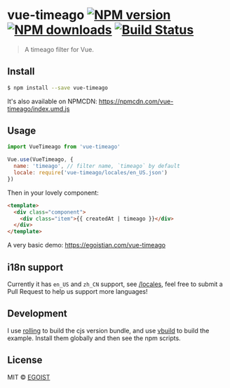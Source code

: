 # vue-timeago [![NPM version](https://img.shields.io/npm/v/vue-timeago.svg)](https://npmjs.com/package/vue-timeago) [![NPM downloads](https://img.shields.io/npm/dm/vue-timeago.svg)](https://npmjs.com/package/vue-timeago) [![Build Status](https://img.shields.io/circleci/project/egoist/vue-timeago/master.svg)](https://circleci.com/gh/egoist/vue-timeago)

> A timeago filter for Vue.

## Install

```bash
$ npm install --save vue-timeago
```

It's also available on NPMCDN: https://npmcdn.com/vue-timeago/index.umd.js

## Usage

```js
import VueTimeago from 'vue-timeago'

Vue.use(VueTimeago, {
  name: 'timeago', // filter name, `timeago` by default
  locale: require('vue-timeago/locales/en_US.json')
})
```

Then in your lovely component:

```html
<template>
  <div class="component">
    <div class="item">{{ createdAt | timeago }}</div>
  </div>
</template>
```

A very basic demo: https://egoistian.com/vue-timeago

## i18n support

Currently it has `en_US` and `zh_CN` support, see [/locales](https://github.com/egoist/vue-timeago/blob/master/locales), feel free to submit a Pull Request to help us support more languages!

## Development

I use [rolling](https://github.com/egoist/rolling) to build the cjs version bundle, and use [vbuild](https://github.com/egoist/vbuild) to build the example. Install them globally and then see the npm scripts.

## License

MIT © [EGOIST](https://github.com/egoist)
